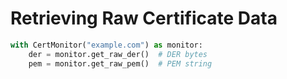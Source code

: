# Retrieving Raw Certificate Data

```python
with CertMonitor("example.com") as monitor:
    der = monitor.get_raw_der()  # DER bytes
    pem = monitor.get_raw_pem()  # PEM string
```
